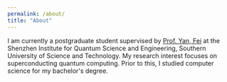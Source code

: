 ```yaml
---
permalink: /about/
title: "About"
---
```


I am currently a postgraduate student supervised by [Prof. Yan, Fei][yan-fei] at the Shenzhen Institute for Quantum Science and Engineering, Southern University of Science and Technology. My research interest focuses on superconducting quantum computing. Prior to this, I studied computer science for my bachelor's degree.

[yan-fei]: https://scholar.google.com/citations?hl=en&user=GRj9Hk0AAAAJ&view_op=list_works&sortby=pubdate